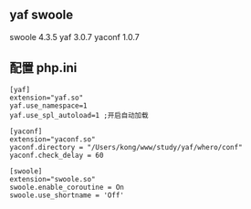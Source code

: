 ﻿## yaf swoole 
swoole 4.3.5
yaf 3.0.7
yaconf 1.0.7



## 配置 php.ini
```
[yaf]
extension="yaf.so"
yaf.use_namespace=1
yaf.use_spl_autoload=1 ;开启自动加载

[yaconf]
extension="yaconf.so"
yaconf.directory = "/Users/kong/www/study/yaf/whero/conf"
yaconf.check_delay = 60

[swoole]
extension="swoole.so"
swoole.enable_coroutine = On
swoole.use_shortname = 'Off'
```